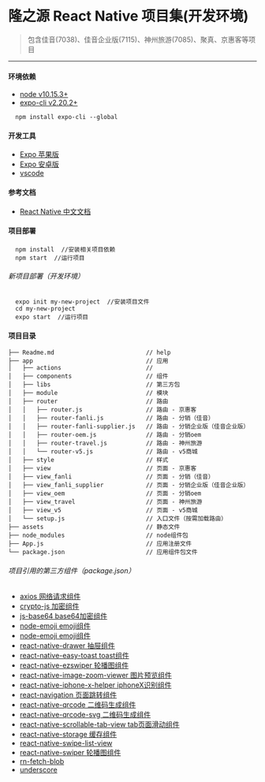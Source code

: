 # 隆之源 React Native 项目集(开发环境)
> 包含佳音(7038)、佳音企业版(7115)、神州旅游(7085)、聚真、京惠客等项目
--------------
#### 环境依赖
* [node v10.15.3+](http://nodejs.cn/)
* [expo-cli v2.20.2+](https://expo.io/)
```
  npm install expo-cli --global
```
#### 开发工具
* [Expo 苹果版](https://apps.apple.com/app/apple-store/id982107779)
* [Expo 安卓版](https://play.google.com/store/apps/details?id=host.exp.exponent&referrer=www)
* [vscode](https://code.visualstudio.com/)
#### 参考文档
* [React Native 中文文档](https://reactnative.cn/docs/getting-started/)
#### 项目部署
```
  npm install  //安装相关项目依赖
  npm start  //运行项目
```
###### 新项目部署（开发环境）
```
  expo init my-new-project  //安装项目文件
  cd my-new-project 
  expo start  //运行项目
```
#### 项目目录
```
├── Readme.md                          // help
├── app                                // 应用
│   ├── actions                        // 
│   ├── components                     // 组件
│   ├── libs                           // 第三方包
│   ├── module                         // 模块
│   ├── router                         // 路由
│   │   ├── router.js                  // 路由 - 京惠客
│   │   ├── router-fanli.js            // 路由 - 分销（佳音）
│   │   ├── router-fanli-supplier.js   // 路由 - 分销企业版（佳音企业版）
│   │   ├── router-oem.js              // 路由 - 分销oem
│   │   ├── router-travel.js           // 路由 - 神州旅游
│   │   └── router-v5.js               // 路由 - v5商城
│   ├── style                          // 样式
│   ├── view                           // 页面 - 京惠客
│   ├── view_fanli                     // 页面 - 分销（佳音）
│   ├── view_fanli_supplier            // 页面 - 分销企业版（佳音企业版）
│   ├── view_oem                       // 页面 - 分销oem
│   ├── view_travel                    // 页面 - 神州旅游
│   ├── view_v5                        // 页面 - v5商城
│   └── setup.js                       // 入口文件（按需加载路由）
├── assets                             // 静态文件
├── node_modules                       // node组件包
├── App.js                             // 应用注册文件
└── package.json                       // 应用组件包文件
```

###### 项目引用的第三方组件（package.json）
* [axios 网络请求组件](https://www.npmjs.com/package/axios)
* [crypto-js 加密组件](https://www.npmjs.com/package/crypto-js)
* [js-base64 base64加密组件](https://www.npmjs.com/package/js-base64)
* [node-emoji emoji组件](https://www.npmjs.com/package/node-emoji)
* [node-emoji emoji组件](https://www.npmjs.com/package/node-emoji)
* [react-native-drawer 抽屉组件](https://www.npmjs.com/package/react-native-drawer)
* [react-native-easy-toast toast组件](https://www.npmjs.com/package/react-native-easy-toast)
* [react-native-ezswiper 轮播图组件](https://www.npmjs.com/package/react-native-ezswiper)
* [react-native-image-zoom-viewer 图片预览组件](https://www.npmjs.com/package/react-native-image-zoom-viewer)
* [react-native-iphone-x-helper iphoneX识别组件](https://www.npmjs.com/package/react-native-iphone-x-helper)
* [react-navigation 页面跳转组件](https://www.npmjs.com/package/react-navigation)
* [react-native-qrcode 二维码生成组件](https://www.npmjs.com/package/react-native-qrcode)
* [react-native-qrcode-svg 二维码生成组件](https://www.npmjs.com/package/react-native-qrcode-svg)
* [react-native-scrollable-tab-view tab页面滑动组件](https://www.npmjs.com/package/react-native-scrollable-tab-view)
* [react-native-storage 缓存组件](https://www.npmjs.com/package/react-native-storage)
* [react-native-swipe-list-view](https://www.npmjs.com/package/react-native-swipe-list-view)
* [react-native-swiper 轮播图组件](https://www.npmjs.com/package/react-native-swiper)
* [rn-fetch-blob](https://www.npmjs.com/package/rn-fetch-blob)
* [underscore](https://www.npmjs.com/package/underscore)
